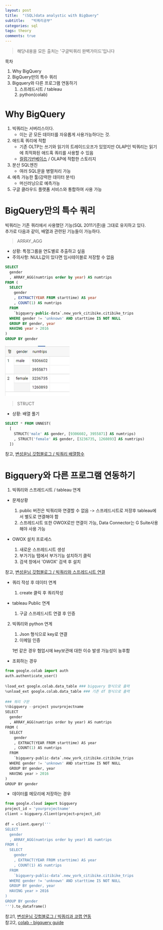 ```yaml
---
layout: post
title:  "(SQL)data analystic with BigQuery"
subtitle:   "빅쿼리공부"
categories: sql
tags: theory
comments: true
---
```

> 해당내용을 모든 출처는 '구글빅쿼리 완벽가이드'입니다

목차

1. Why BigQuery
2. BigQuery만의 특수 쿼리
3. Bigquery와 다른 프로그램 연동하기
   1. 스프레드시트 / tableau
   2. python(colab)

# Why BigQuery

1. 빅쿼리는 서버리스이다.
   - 이는 곧 모든 데이터를 자유롭게 사용가능하다는 것.
2. 애드혹 쿼리에 적합
   - 기존 OLTP는 쓰기와 읽기의 트레이드오프가 있었지만 OLAP인 빅쿼리는 읽기에 최적화된 애드혹 쿼리를 사용할 수 있음
   - [컬럼기반베이스](https://datalibrary.tistory.com/32) / OLAP에 적합한 스토리지
3. 분산 SQL엔진
   - 여러 SQL문을 병렬처리 가능
4. 예측 가능한 툴(강력한 데이터 분석)
   - 머신러닝으로 예측가능
5. 구글 클라우드 플랫폼 서비스와 통합하여 사용 가능   

# BigQuery만의 특수 쿼리

빅쿼리는 기존 쿼리에서 사용했던 기능(SQL 2011기준)을 그대로 유지하고 있다.  
추가로 다음과 같이, 배열과 관련된 기능들이 가능하다.   

> ARRAY_AGG  

- 상황: 특정그룹을 연도별로 추출하고 싶음  
- 주의사항: NULL값이 있다면 임시테이블로 저장할 수 없음  
```SQL
SELECT 
  gender
  , ARRAY_AGG(numtrips order by year) AS numtrips
FROM (
  SELECT
    gender
    , EXTRACT(YEAR FROM starttime) AS year
    , COUNT(1) AS numtrips
  FROM
    `bigquery-public-data`.new_york_citibike.citibike_trips
  WHERE gender != 'unknown' AND starttime IS NOT NULL
  GROUP BY gender, year
  HAVING year > 2016
)
GROUP BY gender
```
![](../assets/img/bigquery2_25.jpg)   

> STRUCT

- 상황: 배열 풀기  
```SQL
SELECT * FROM UNNEST(
  [
    STRUCT('male' AS gender, [9306602, 3955871] AS numtrips)
    , STRUCT('female' AS gender, [3236735, 1260893] AS numtrips)
  ]) 
```

참고, [변성윤님 깃헙블로그 / 빅쿼리 배열함수](https://zzsza.github.io/gcp/2020/04/12/bigquery-unnest-array-struct/)

# Bigquery와 다른 프로그램 연동하기
1. 빅쿼리와 스프레드시트 / tableau 연계
- 문제상황
  1. public 버전은 빅쿼리와 연결할 수 없음 -> 스프레드시트로 저장후 tableau에서 별도로 연결해야 함
  2. 스프레드시트 또한 OWOX로만 연결이 가능, Data Connector는 G Suite사용해야 사용 가능


- OWOX 설치 프로세스
   1. 새로운 스프레드시트 생성
   2. 부가기능 탭에서 부가기능 설치하기 클릭
   3. 검색 창에서 'OWOX' 검색 후 설치    

참고, [변성윤님 깃헙블로그 / 빅쿼리와 스프레드시트 연결](https://zzsza.github.io/gcp/2019/07/20/bigquery-with-spreadsheet/)

- 쿼리 작성 후 데이터 연계
  1. create 클릭 후 쿼리작성    


- tableau Public 연계  
  1. 구글 스프레드시트 연결 후 인증

  
2. 빅쿼리와 python 연계  
    1. Json 형식으로 key로 연결
    2. 이메일 인증
    
    1번 같은 경우 협업시에 key보관에 대한 이슈 발생 가능성이 농후함

- 조회하는 경우  

```python
from google.colab import auth
auth.authenticate_user()

%load_ext google.colab.data_table ### bigquery 형식으로 출력
%unload_ext google.colab.data_table ### 기존 df 형식으로 출력

### 쿼리 구문  
%%bigquery --project yourprojectname
SELECT 
  gender
  , ARRAY_AGG(numtrips order by year) AS numtrips
FROM (
  SELECT
    gender
    , EXTRACT(YEAR FROM starttime) AS year
    , COUNT(1) AS numtrips
  FROM
    `bigquery-public-data`.new_york_citibike.citibike_trips
  WHERE gender != 'unknown' AND starttime IS NOT NULL
  GROUP BY gender, year
  HAVING year > 2016
)
GROUP BY gender
```

- 데이터를 메모리에 저장하는 경우  

```python
from google.cloud import bigquery
project_id = 'yourprojectname'
client = bigquery.Client(project=project_id)

df = client.query('''
SELECT 
  gender
  , ARRAY_AGG(numtrips order by year) AS numtrips
FROM (
  SELECT
    gender
    , EXTRACT(YEAR FROM starttime) AS year
    , COUNT(1) AS numtrips
  FROM
    `bigquery-public-data`.new_york_citibike.citibike_trips
  WHERE gender != 'unknown' AND starttime IS NOT NULL
  GROUP BY gender, year
  HAVING year > 2016
)
GROUP BY gender
''').to_dataframe()
```
참고1, [변성윤님 깃헙블로그 / 빅쿼리과 코랩 연동](https://zzsza.github.io/gcp/2019/03/17/pandas-gbq-auth/)  
참고2, [colab - bigquery guide](https://colab.research.google.com/notebooks/bigquery.ipynb#scrollTo=ONI1Xo0-KtAD)






        
        



